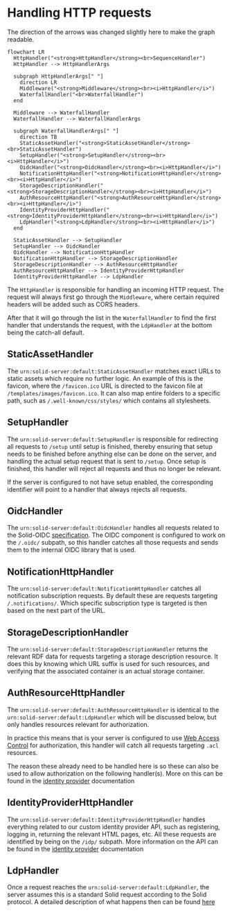 # Handling HTTP requests

The direction of the arrows was changed slightly here to make the graph readable.

```mermaid
flowchart LR
  HttpHandler("<strong>HttpHandler</strong><br>SequenceHandler")
  HttpHandler --> HttpHandlerArgs

  subgraph HttpHandlerArgs[" "]
    direction LR
    Middleware("<strong>Middleware</strong><br><i>HttpHandler</i>")
    WaterfallHandler("<br>WaterfallHandler")
  end

  Middleware --> WaterfallHandler
  WaterfallHandler --> WaterfallHandlerArgs

  subgraph WaterfallHandlerArgs[" "]
    direction TB
    StaticAssetHandler("<strong>StaticAssetHandler</strong><br>StaticAssetHandler")
    SetupHandler("<strong>SetupHandler</strong><br><i>HttpHandler</i>")
    OidcHandler("<strong>OidcHandler</strong><br><i>HttpHandler</i>")
    NotificationHttpHandler("<strong>NotificationHttpHandler</strong><br><i>HttpHandler</i>")
    StorageDescriptionHandler("<strong>StorageDescriptionHandler</strong><br><i>HttpHandler</i>")
    AuthResourceHttpHandler("<strong>AuthResourceHttpHandler</strong><br><i>HttpHandler</i>")
    IdentityProviderHttpHandler("<strong>IdentityProviderHttpHandler</strong><br><i>HttpHandler</i>")
    LdpHandler("<strong>LdpHandler</strong><br><i>HttpHandler</i>")
  end

  StaticAssetHandler --> SetupHandler
  SetupHandler --> OidcHandler
  OidcHandler --> NotificationHttpHandler
  NotificationHttpHandler --> StorageDescriptionHandler
  StorageDescriptionHandler --> AuthResourceHttpHandler
  AuthResourceHttpHandler --> IdentityProviderHttpHandler
  IdentityProviderHttpHandler --> LdpHandler
```

The `HttpHandler` is responsible for handling an incoming HTTP request.
The request will always first go through the `Middleware`,
where certain required headers will be added such as CORS headers.

After that it will go through the list in the `WaterfallHandler`
to find the first handler that understands the request,
with the `LdpHandler` at the bottom being the catch-all default.

## StaticAssetHandler

The `urn:solid-server:default:StaticAssetHandler` matches exact URLs to static assets which require no further logic.
An example of this is the favicon, where the `/favicon.ico` URL
is directed to the favicon file at `/templates/images/favicon.ico`.
It can also map entire folders to a specific path, such as `/.well-known/css/styles/` which contains all stylesheets.

## SetupHandler

The `urn:solid-server:default:SetupHandler` is responsible
for redirecting all requests to `/setup` until setup is finished,
thereby ensuring that setup needs to be finished before anything else can be done on the server,
and handling the actual setup request that is sent to `/setup`.
Once setup is finished, this handler will reject all requests and thus no longer be relevant.

If the server is configured to not have setup enabled,
the corresponding identifier will point to a handler that always rejects all requests.

## OidcHandler

The `urn:solid-server:default:OidcHandler` handles all requests related
to the Solid-OIDC [specification](https://solid.github.io/solid-oidc/).
The OIDC component is configured to work on the `/.oidc/` subpath,
so this handler catches all those requests and sends them to the internal OIDC library that is used.

## NotificationHttpHandler

The `urn:solid-server:default:NotificationHttpHandler` catches all notification subscription requests.
By default these are requests targeting `/.notifications/`.
Which specific subscription type is targeted is then based on the next part of the URL.

## StorageDescriptionHandler

The `urn:solid-server:default:StorageDescriptionHandler` returns the relevant RDF data
for requests targeting a storage description resource.
It does this by knowing which URL suffix is used for such resources,
and verifying that the associated container is an actual storage container.

## AuthResourceHttpHandler

The `urn:solid-server:default:AuthResourceHttpHandler` is identical
to the `urn:solid-server:default:LdpHandler` which will be discussed below,
but only handles resources relevant for authorization.

In practice this means that is your server is configured
to use [Web Access Control](https://solidproject.org/TR/wac) for authorization,
this handler will catch all requests targeting `.acl` resources.

The reason these already need to be handled here is so these can also be used
to allow authorization on the following handler(s).
More on this can be found in the [identity provider](../../../usage/identity-provider/#access) documentation

## IdentityProviderHttpHandler

The `urn:solid-server:default:IdentityProviderHttpHandler` handles everything
related to our custom identity provider API, such as registering, logging in, returning the relevant HTML pages, etc.
All these requests are identified by being on the `/idp/` subpath.
More information on the API can be found in the [identity provider](../../../usage/identity-provider) documentation

## LdpHandler

Once a request reaches the `urn:solid-server:default:LdpHandler`,
the server assumes this is a standard Solid request according to the Solid protocol.
A detailed description of what happens then can be found [here](protocol/overview.md)
